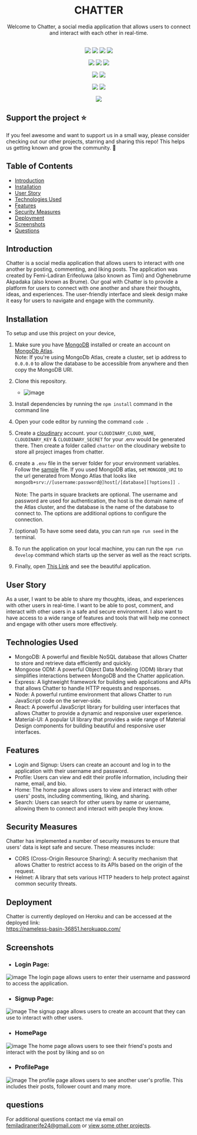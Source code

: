 <h1 align="center">CHATTER</h1>
<div align="center">
Welcome to Chatter, a social media application that allows users to connect and interact with each other in real-time. 

</div> <br>

<p align="center">
 <img src="https://img.shields.io/badge/License-MIT-yellow.svg?style=for-the-badge&logo=mit&logoColor=white""/>
 <img src="https://img.shields.io/badge/NPM-%23000000.svg?style=for-the-badge&logo=npm&logoColor=white"/>
 <img src="https://img.shields.io/badge/node.js-6DA55F?style=for-the-badge&logo=node.js&logoColor=white"/>
 <img src="https://img.shields.io/badge/MongoDB-%234ea94b.svg?style=for-the-badge&logo=mongodb&logoColor=white"/>
</p>
<p align="center">
 <img src ="https://img.shields.io/badge/express.js-%23404d59.svg?style=for-the-badge&logo=express&logoColor=%2361DAFB"/>
 <img src ="https://img.shields.io/badge/Mongoose-Mongoose-red?style=for-the-badge&logo=mongoose&logoColor=%2361DAFB"/>
 <img src="https://img.shields.io/badge/Nodemon-Nodemon-green?style=for-the-badge&logo=nodemon&logoColor=%2361DAFB">
</p>
<p align="center">
 <img src ="https://img.shields.io/badge/API-REST%20API-orange?style=for-the-badge&logo=rest&logoColor=%2361DAFB"/>
 <img src="https://img.shields.io/badge/Insomnia-5849be?style=for-the-badge&logo=Insomnia&logoColor=white"/>
</p>

<p align="center">
 <img src="https://img.shields.io/badge/Postman-FF6C37?style=for-the-badge&logo=Postman&logoColor=white"/>
 <img src="https://img.shields.io/badge/react-%2320232a.svg?style=for-the-badge&logo=react&logoColor=%2361DAFB"/>
</p>

<p align="center">
 <img src="https://img.shields.io/badge/redux-%23593d88.svg?style=for-the-badge&logo=redux&logoColor=white"/>
</p>

## Support the project ⭐
If you feel awesome and want to support us in a small way, please consider checking out our other projects, starring and sharing this repo! This helps us getting known and grow the community. 🙏

## Table of Contents
- [Introduction](#introduction)
- [Installation](#installation)
- [User Story](#user-story)
- [Technologies Used](#technologies-used)
- [Features](#features)
- [Security Measures](#security-measures)
- [Deployment](#deployment)
- [Screenshots](#screenshots)
- [Questions](#questions)

## Introduction
  Chatter is a social media application that allows users to interact with one another by posting, commenting, and liking posts. The application was created by Femi-Ladiran Erifeoluwa (also known as Timi) and Oghenebrume Akpadaka (also known as Brume).
  Our goal with Chatter is to provide a platform for users to connect with one another and share their thoughts, ideas, and experiences. The user-friendly interface and sleek design make it easy for users to navigate and engage with the community.

## Installation
  To setup and use this project on your device, 
  1. Make sure you have [MongoDB](https://www.mongodb.com/docs/manual/installation/) installed or create an account on [MongoDb Atlas](https://www.mongodb.com/cloud/atlas/register?utm_content=rlsavisitor&utm_source=google&utm_campaign=search_gs_pl_evergreen_atlas_core_retarget-brand_gic-null_amers-us-ca_ps-all_desktop_eng_lead&utm_term=cloud%20mongodb%20atlas&utm_medium=cpc_paid_search&utm_ad=e&utm_ad_campaign_id=14291004479&adgroup=128837427307&cq_cmp=14291004479&gclid=CjwKCAiA2rOeBhAsEiwA2Pl7Q8gWedkZEkE_3UVhWbNLQDxsTq_ybqDnpdLVh2cHMN3tWNTCTomjYBoCHvgQAvD_BwE). 
   <br>Note: If you're using MongoDb Atlas, create a cluster, set ip address to `0.0.0.0` to allow the database to be accessible from anywhere and then copy the MongoDB URI.
  2. Clone this repository.
     - ![image](https://user-images.githubusercontent.com/104241247/213948144-81da9a6f-736e-46be-b561-d508cf4e91d6.png)
  3. Install dependencies by running the `npm install` command in the command line
  
  4. Open your code editor by running the command `code .`
  
  5. Create a [cloudinary](https://cloudinary.com/) account. your `CLOUDINARY_CLOUD_NAME`, `CLOUDINARY_KEY` & `CLOUDINARY_SECRET` for your .env would be generated there. Then create a folder called `chatter` on the cloudinary website to store all project images from chatter.
  
  6. create a `.env` file in the server folder for your environment variables. Follow the [sample](https://github.com/FOR-TIMI/chatter/blob/main/server/.env.sample) file. If you used MongoDB atlas, set `MONGODB_URI` to the url generated from Mongo Atlas that looks like `mongodb+srv://[username:password@]host[/[database][?options]]
`. <br><br>
 Note: The parts in square brackets are optional. The username and password are used for authentication, the host is the domain name of the Atlas cluster, and the database is the name of the database to connect to. The options are additional options to configure the connection.
 7. (optional) To have some seed data, you can run `npm run seed` in the terminal.
 8. To run the application on your local machine, you can run the `npm run develop` command which starts up the server as well as the react scripts.
 9. Finally, open [This Link](http://localhost:3000/) and see the beautiful application.


  
## User Story
  As a user, I want to be able to share my thoughts, ideas, and experiences with other users in real-time. 
  I want to be able to post, comment, and interact with other users in a safe and secure environment. 
  I also want to have access to a wide range of features and tools that will help me connect and engage with other users more effectively.

## Technologies Used
- MongoDB: A powerful and flexible NoSQL database that allows Chatter to store and retrieve data efficiently and quickly.
- Mongoose ODM: A powerful Object Data Modeling (ODM) library that simplifies interactions between MongoDB and the Chatter application.
- Express: A lightweight framework for building web applications and APIs that allows Chatter to handle HTTP requests and responses.
- Node: A powerful runtime environment that allows Chatter to run JavaScript code on the server-side.
- React: A powerful JavaScript library for building user interfaces that allows Chatter to provide a dynamic and responsive user experience.
- Material-UI: A popular UI library that provides a wide range of Material Design components for building beautiful and responsive user interfaces.

## Features
- Login and Signup: Users can create an account and log in to the application with their username and password.
- Profile: Users can view and edit their profile information, including their name, email, and bio.
- Home: The home page allows users to view and interact with other users' posts, including commenting, liking, and sharing.
- Search: Users can search for other users by name or username, allowing them to connect and interact with people they know.

   
## Security Measures
Chatter has implemented a number of security measures to ensure that users' data is kept safe and secure. These measures include:
 - CORS (Cross-Origin Resource Sharing): A security mechanism that allows Chatter to restrict access to its APIs based on the origin of the request.
 - Helmet: A library that sets various HTTP headers to help protect against common security threats.


## Deployment
Chatter is currently deployed on Heroku and can be accessed at the deployed link: <br> https://nameless-basin-36851.herokuapp.com/

## Screenshots
  - ### Login Page: 
   ![image](https://user-images.githubusercontent.com/104241247/211673290-b26544d6-38a7-4645-a8ab-865ab791bfd6.png)
   The login page allows users to enter their username and password to access the application.

  - ### Signup Page:
  ![image](https://user-images.githubusercontent.com/104241247/211673425-f61f7591-b805-4df2-9612-a27838fd6a66.png)
   The signup page allows users to create an account that they can use to interact with other users.

  - ### HomePage
  ![image](https://user-images.githubusercontent.com/104241247/211663467-157eee0a-4d07-4fa6-9c77-051ddee65443.png)
   The home page allows users to see their friend's posts and interact with the post by liking and so on
  - ### ProfilePage
  ![image](https://user-images.githubusercontent.com/104241247/211663684-75459c57-2440-479e-a4fc-9c2886b9f079.png)
  The profile page allows users to see another user's profile. This includes their posts, follower count and many more.




## questions
For additional questions contact me via email on [femiladiranerife24@gmail.com](mailto:femiladiranerife24@gmail.com) or [view some other projects](https://github.com/FOR-TIMI/).
